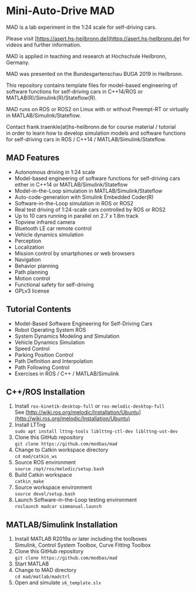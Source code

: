 # Mini-Auto-Drive MAD
MAD is a lab experiment in the 1:24 scale for self-driving cars.

Please visit [https://asert.hs-heilbronn.de](https://asert.hs-heilbronn.de)
for videos and further information.

MAD is applied in teaching and research at Hochschule Heilbronn, Germany.

MAD was presented on the Bundesgartenschau BUGA 2019 in Heilbronn.

This repository contains template files for model-based engineering of
software functions for self-driving cars in C++14/ROS or
MATLAB(R)/Simulink(R)/Stateflow(R).

MAD runs on ROS or ROS2 on Linux with or without Preempt-RT or
virtually in MATLAB/Simulink/Stateflow.

Contact frank.traenkle(at)hs-heilbronn.de for course material /
tutorial<br/>
in order to learn how to develop simulation models and
software functions for self-driving cars in ROS / C++14 /
MATLAB/Simulink/Stateflow.

## MAD Features
* Autonomous driving in 1:24 scale
* Model-based engineering of software functions for self-driving cars
  either in C++14 or MATLAB/Simulink/Stateflow
* Model-in-the-Loop simulation in MATLAB/Simulink/Stateflow
* Auto-code-generation with Simulink Embedded Coder(R)
* Software-in-the-Loop simulation in ROS or ROS2
* Real test driving of 1:24-scale cars controlled by ROS or ROS2
* Up to 10 cars running in parallel on 2.7 x 1.8m track
* Topview infrared camera
* Bluetooth LE car remote control
* Vehicle dynamics simulation
* Perception
* Localization
* Mission control by smartphones or web browsers
* Navigation
* Behavior planning
* Path planning
* Motion control
* Functional safety for self-driving
* GPLv3 license

## Tutorial Contents
* Model-Based Software Engineering for Self-Driving Cars
* Robot Operating System ROS
* System Dynamics Modeling and Simulation
* Vehicle Dynamics Simulation
* Speed Control
* Parking Position Control
* Path Definition and Interpolation
* Path Following Control
* Exercises in ROS / C++ / MATLAB/Simulink

## C++/ROS Installation
1. Install `ros-kinetik-desktop-full` or `ros-melodic-desktop-full`<br/>
See [http://wiki.ros.org/melodic/Installation/Ubuntu](http://wiki.ros.org/melodic/Installation/Ubuntu)
2. Install LTTng<br/>
`sudo apt install lttng-tools liblttng-ctl-dev liblttng-ust-dev`
3. Clone this GitHub repository<br/>
`git clone https://github.com/modbas/mad`
4. Change to Catkin workspace directory<br/>
`cd mad/catkin_ws`
5. Source ROS environment<br/>
`source /opt/ros/melodic/setup.bash`
6. Build Catkin workspace<br/>
`catkin_make`
7. Source workspace environment<br/>
`source devel/setup.bash`
8. Launch Software-in-the-Loop testing environment<br/>
`roslaunch madcar simmanual.launch`

## MATLAB/Simulink Installation
1. Install MATLAB R2019a or later including the toolboxes<br/>
Simulink, Control System Toolbox, Curve Fitting Toolbox
2. Clone this GitHub repository<br/>
`git clone https://github.com/modbas/mad`
3. Start MATLAB
4. Change to MAD directory<br/>
`cd mad/matlab/madctrl`
5. Open and simulate `s6_template.slx`
